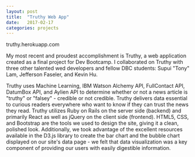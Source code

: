 ```yaml
---
layout: post
title:  "Truthy Web App"
date:   2017-02-17
categories: projects
---
```

truthy.herokuapp.com

My most recent and proudest accomplishment is Truthy, a web application created as a final project for Dev Bootcamp. I collaborated on Truthy with three other talented wed developers and fellow DBC students: Supui "Tony" Lam, Jefferson Faseler, and Kevin Hu.

Truthy uses Machine Learning, IBM Watson Alchemy API, FullContact API, DatumBox API, and Aylien API to determine whether or not a news article is "truthy" or "falsey" - credible or not credible. Truthy delivers data essential to curious readers everywhere who want to know if they can trust the news they read. Truthy utilizes Ruby on Rails on the server side (backend) and primarily React as well as jQuery on the client side (frontend). HTML5, CSS, and Bootstrap are the tools we used to design the site, giving it a clean, polished look. Additionally, we took advantage of the excellent resources available in the D3.js library to create the bar chart and the bubble chart displayed on our site's data page - we felt that data visualization was a key component of providing our users with easily digestible information.
